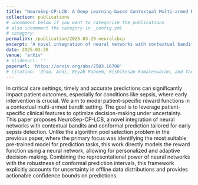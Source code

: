 ```yaml
---
title: "NeuroSep-CP-LCB: A Deep Learning-based Contextual Multi-armed Bandit Algorithm with Uncertainty Quantification for Early Sepsis Prediction"
collection: publications
# uncomment below if you want to categorize the publications
# also uncomment the category in _config.yml 
# category:  
permalink: /publication/2025-03-29-neuralcbcp
excerpt: 'A novel integration of neural networks with contextual bandits and conformal prediction tailored for early sepsis detection. '
date: 2025-03-20
venue: 'arXiv'
# slidesurl: ''
paperurl: 'https://arxiv.org/abs/2503.16708'
# citation: 'Zhou, Anni, Beyah Raheem, Rishikesan Kamaleswaran, and Yao Xie. "Sepsyn-OLCP: An Online Learning-based Framework for Early Sepsis Prediction with Uncertainty Quantification using Conformal Prediction." arXiv preprint arXiv:2503.14663 (2025). https://doi.org/10.48550/arXiv.2503.14663.'
---
```


In critical care settings, timely and accurate predictions can significantly impact patient outcomes, especially for conditions like sepsis, where early intervention is crucial. We aim to model patient-specific reward functions in a contextual multi-armed bandit setting. The goal is to leverage patient-specific clinical features to optimize decision-making under uncertainty. This paper proposes NeuroSep-CP-LCB, a novel integration of neural networks with contextual bandits and conformal prediction tailored for early sepsis detection. Unlike the algorithm pool selection problem in the previous paper, where the primary focus was identifying the most suitable pre-trained model for prediction tasks, this work directly models the reward function using a neural network, allowing for personalized and adaptive decision-making. Combining the representational power of neural networks with the robustness of conformal prediction intervals, this framework explicitly accounts for uncertainty in offline data distributions and provides actionable confidence bounds on predictions.